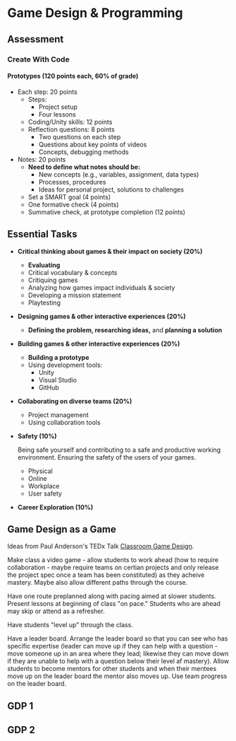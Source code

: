 # Game Design & Programming

## Assessment

### Create With Code

#### Prototypes (120 points each, 60% of grade)

* Each step: 20 points
  - Steps:
    - Project setup
    - Four lessons
  - Coding/Unity skills: 12 points
  - Reflection questions: 8 points
    - Two questions on each step
    - Questions about key points of videos
    - Concepts, debugging methods
* Notes: 20 points
  - **Need to define what notes should be:**
    - New concepts (e.g., variables, assignment, data types)
    - Processes, procedures
    - Ideas for personal project, solutions to challenges
  - Set a SMART goal (4 points)
  - One formative check (4 points)
  - Summative check, at prototype completion (12 points)

## Essential Tasks

* **Critical thinking about games & their impact on society (20%)**
  - **Evaluating**
  - Critical vocabulary & concepts
  - Critiquing games
  - Analyzing how games impact individuals & society
  - Developing a mission statement
  - Playtesting
* **Designing games & other interactive experiences (20%)**
  - **Defining the problem, researching ideas,** and **planning a solution**
* **Building games & other interactive experiences (20%)**
  - **Building a prototype**
  - Using development tools:
    - Unity
    - Visual Studio
    - GitHub
* **Collaborating on diverse teams (20%)**
  - Project management
  - Using collaboration tools
* **Safety (10%)**

   Being safe yourself and contributing to a safe and productive working environment. Ensuring the safety of the users of your games.
  - Physical
  - Online
  - Workplace
  - User safety
* **Career Exploration (10%)**

## Game Design as a Game

Ideas from Paul Anderson's TEDx Talk [Classroom Game Design](https://www.youtube.com/watch?v=4qlYGX0H6Ec).

Make class a video game - allow students to work ahead (how to require collaboration - maybe require teams on certian projects and only release the project spec once a team has been constituted) as they acheive mastery. Maybe also allow different paths through the course.

Have one route preplanned along with pacing aimed at slower students. Present lessons at beginning of class "on pace." Students who are ahead may skip or attend as a refresher.

Have students "level up" through the class.

Have a leader board. Arrange the leader board so that you can see who has specific expertise (leader can move up if they can help with a question - move someone up in an area where they lead; likewise they can move down if they are unable to help with a question below their level af mastery). Allow students to become mentors for other students and when their mentees move up on the leader board the mentor also moves up. Use team progress on the leader board.

## GDP 1

## GDP 2
